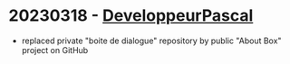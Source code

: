 # 20230318 - [DeveloppeurPascal](https://github.com/DeveloppeurPascal)

* replaced private "boite de dialogue" repository by public "About Box" project on GitHub